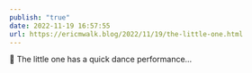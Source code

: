 ```yaml
---
publish: "true"
date: 2022-11-19 16:57:55
url: https://ericmwalk.blog/2022/11/19/the-little-one.html
---
```

<div xmlns="http://www.w3.org/1999/xhtml">
<p>💃 The little one has a quick dance performance…</p>
</div>